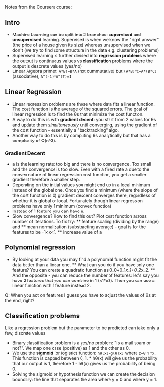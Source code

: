Notes from the Coursera course:

## Intro
* Machine Learning can be split into 2 branches: **supervised** and **unsupervised** learning. Supervised is when we know the "right answer" (the price of a house given its size) whereas unsupervised when we don't (we try to find some structure in the data e.g. clustering problems)
* Supervised learning is further divided into **regression problems** where the output is continuous values vs **classification** problems where the output is descrete values (yes/no).
* Linear Algebra primer: ```A*B!=B*A``` (not cummutative) but ```(A*B)*C=A*(B*C)``` (associative), ```A^(-1)*A^(T)=I```


## Linear Regression
* Linear regression problems are those where data fits a linear function. The cost function is the average of the squared errors. The goal of linear regression is to find the θs that minimize the cost function. 
* A way to do this is with **gradient decent**: you start from 2 values for θs and update them *simultaneously* until converging, using the gradient of the cost function - essentially a "backtracking" algo. 
* Another way to do this is by computing θs analytically but that has a complexity of O(n^3).


### Gradient Decent
* a is the learning rate: too big and there is no convergence. Too small and the convergence is too slow. Even with a fixed rate a due to the convex nature of linear regression cost function, you get a smaller gradient therefore a smaller step.
* Depending on the initial values you might end up in a local minimum instead of the global one. Once you find a minimum (where the slope of the cost function is 0) gradient descent converges there, regardless of whether it is global or local. Fortunately though linear regression problems have only 1 minimum (convex function)
* Instead of 1 feature you can have n.
* Slow convergence? How to find this out? Plot cost function across number of iterations. To fix try:
** feature scaling (dividing by the range) and
** mean normalization (substracting average) - goal is for the features to be -1<x<1.
** increase value of a


## Polynomial regression
* By looking at your data you may find a polynomial function might fit the data better than a linear one. 
** What can you do if you have only one feature? You can create a quadratic function as θ_0+θ_1*x_1+θ_2*x_2.
** And the opposite - you can reduce the number of features: let's say you have 2 features that you can combine in 1 (x1*x2). Then you can use a linear function with 1 feature instead 2.

Q: When you act on features I guess you have to adjust the values of θs at the end, right?


## Classification problems
Like a regression problem but the parameter to be predicted can take only a few, discrete values 
* Binary classification problem is a yes/no problem: "Is a mail spam or not?". We map one case (positive) as 1 and the other as 0.
* We use the **sigmoid** (or logistic) function: ```hθ(x)=g(θTx)``` where ```z=θ^T*x```. This function is capped between 0, 1. * hθ(x) will give us the probability that our output is 1, therefore 1 - hθ(x) gives us the probability of being 0.
* Solving the sigmoid or hypothesis function we can create the decision boundary: the line that separates the area where y = 0 and where y = 1.
